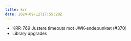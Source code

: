 ```yaml
---
title: krr
date: 2024-09-12T17:55:20Z
---
```

- KRR-769 Justere timeouts mot JWK-endepunktet (#370)
- Library upgrades

